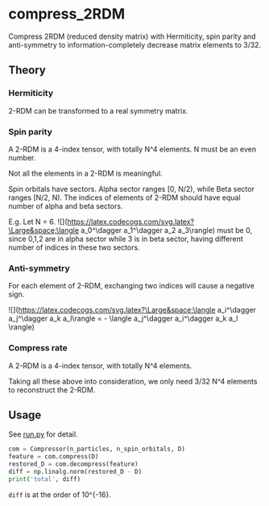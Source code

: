 # compress_2RDM

Compress 2RDM (reduced density matrix) with Hermiticity, spin parity and anti-symmetry to information-completely decrease matrix elements to 3/32.

## Theory

### Hermiticity

2-RDM can be transformed to a real symmetry matrix.

### Spin parity 

A 2-RDM is a 4-index tensor, with totally N^4 elements. N must be an even number.

Not all the elements in a 2-RDM is meaningful.

Spin orbitals have sectors. Alpha sector ranges [0, N/2), while Beta sector
ranges [N/2, N). The indices of elements of 2-RDM should have equal number of
alpha and beta sectors.

E.g.
Let N = 6.
![](https://latex.codecogs.com/svg.latex?\Large&space;\langle a_0^\dagger a_1^\dagger a_2 a_3\rangle) must be 0, since 0,1,2 are in alpha sector while 3 is in beta sector, having
different number of indices in these two sectors.

### Anti-symmetry

For each element of 2-RDM, exchanging two indices will cause a negative sign.

![](https://latex.codecogs.com/svg.latex?\Large&space;\langle a_i^\dagger a_j^\dagger a_k a_l\rangle = - \langle a_j^\dagger a_i^\dagger a_k a_l \rangle)

### Compress rate

A 2-RDM is a 4-index tensor, with totally N^4 elements.

Taking all these above into consideration, we only need 3/32 N^4 elements to reconstruct the 2-RDM.

## Usage

See [run.py](./run.py) for detail.

```python
com = Compressor(n_particles, n_spin_orbitals, D)
feature = com.compress(D)
restored_D = com.decompress(feature)
diff = np.linalg.norm(restored_D - D)
print('total', diff)
```

`diff` is at the order of 10^{-16}.